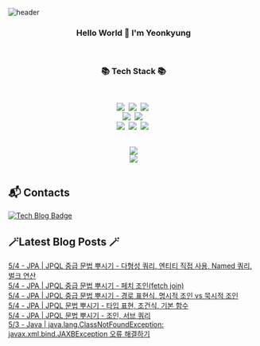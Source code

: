 


![header](https://capsule-render.vercel.app/api?type=waving&color=gradient&height=300&section=header&text=busymidnight&fontAlignY=40&fontSize=50&desc=🌷&descAlignY=65&animation=twinkling)

 <div align="center">
   <h3>Hello World 👋 I'm Yeonkyung</h3>
    <br>

   <h3>📚 Tech Stack 📚</h3>
  	<br>

 <p align="center">
   <img src="https://img.shields.io/badge/Java-007396?style=flat&logo=CoffeeScript&logoColor=white"></a>&nbsp 
   <img src="https://img.shields.io/badge/Python-3766AB?style=flat-square&logo=Python&logoColor=white"/></a>&nbsp    
   <img src="https://img.shields.io/badge/CSharp-239120?style=flat-square&logo=CSharp&logoColor=white"/></a>&nbsp 
   <br>
   <img src="https://img.shields.io/badge/Spring-6DB33F?style=flat-square&logo=Spring&logoColor=white"/></a>&nbsp 
   <img src="https://img.shields.io/badge/Flask-000000?style=flat-square&logo=Flask&logoColor=white"/></a>&nbsp 
   <!--<img src="https://img.shields.io/badge/Django-092E20?style=flat-square&logo=Django&logoColor=white"/></a>&nbsp--> 
   <!--<img src="https://img.shields.io/badge/aws-333664?style=flat-square&logo=amazon-aws&logoColor=white"/></a>&nbsp--> 
   <br>
   <img src="https://img.shields.io/badge/Javascript-ffb13b?style=flat-square&logo=javascript&logoColor=white"/></a>&nbsp 
   <img src="https://img.shields.io/badge/html5-E34F26?style=flat-square&logo=html5&logoColor=white"/></a>&nbsp 
   <img src="https://img.shields.io/badge/css-1572B6?style=flat-square&logo=css3&logoColor=white"/></a>&nbsp 
   <br>
 </p>
  <br>
  <a href="https://hits.seeyoufarm.com"><img src="https://hits.seeyoufarm.com/api/count/incr/badge.svg?url=https%3A%2F%2Fgithub.com%2Fbusymidnight&count_bg=%23BEBEBE&title_bg=%23FFFFFF&icon=baidu.svg&icon_color=%23726161&title=%C2%B7&edge_flat=false"/></a>
  <br>
  <img src="https://github-readme-stats.vercel.app/api?username=busymidnight&show_icons=true">
  <br>
  <br>
  </div>
 
## :mailbox_with_mail: Contacts
[![Tech Blog Badge](http://img.shields.io/badge/-Tech%20blog-black?style=flat-square&logo=tistory&link=https://un-lazy-midnight.tistory.com/)](https://un-lazy-midnight.tistory.com/)

## 🪄Latest Blog Posts 🪄

  [5/4 - JPA | JPQL 중급 문법 뿌시기 - 다형성 쿼리, 엔티티 직접 사용, Named 쿼리, 벌크 연산](https://un-lazy-midnight.tistory.com/115) <br/>
[5/4 - JPA | JPQL 중급 문법 뿌시기 - 페치 조인(fetch join)](https://un-lazy-midnight.tistory.com/114) <br/>
[5/4 - JPA | JPQL 중급 문법 뿌시기 - 경로 표현식, 명시적 조인 vs 묵시적 조인](https://un-lazy-midnight.tistory.com/113) <br/>
[5/4 - JPA | JPQL 문법 뿌시기 - 타입 표현,  조건식, 기본 함수](https://un-lazy-midnight.tistory.com/112) <br/>
[5/4 - JPA | JPQL 문법 뿌시기 - 조인,  서브 쿼리](https://un-lazy-midnight.tistory.com/111) <br/>
[5/3 - Java | java.lang.ClassNotFoundException: javax.xml.bind.JAXBException 오류 해결하기](https://un-lazy-midnight.tistory.com/110) <br/>
